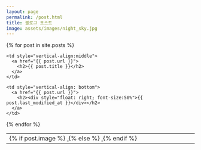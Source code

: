 ```yaml
---
layout: page
permalink: /post.html
title: 블로그 포스트
image: assets/images/night_sky.jpg
---
```


<table>
  <tbody>
{% for post in site.posts %}
  <tr>
    <td style="width: 25%; vertical-align: middle">
      {% if post.image %}
        <span class="image fit">
          <a href="{{ post.url }}">
            <img src="{{ post.image | absolute_url }}" alt="" />
          </a>
        </span>
      {% else %}
        <a href="{{ post.url }}">
          <span class="image fit">
            <img src="{{ 'assets/images/circuit.jpg' | absolute_url }}" alt="" />
          </span>
        </a>
      {% endif %}
    </td>

    <td style="vertical-align:middle">
      <a href="{{ post.url }}">
        <h2>{{ post.title }}</h2>
      </a>
    </td>

    <td style="vertical-align: bottom">
      <a href="{{ post.url }}">
        <h2><div style="float: right; font-size:50%">{{ post.last_modified_at }}</div></h2>
      </a>
    </td>
  </tr>
{% endfor %}
  </tbody>
</table>
